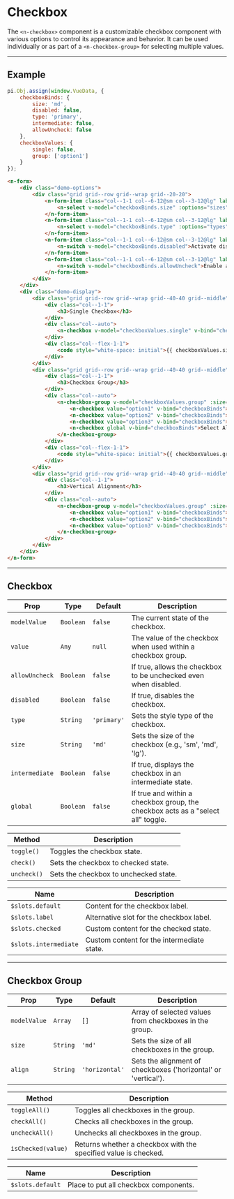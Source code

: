 # Checkbox

The `<n-checkbox>` component is a customizable checkbox component with various options to control its appearance and behavior. It can be used individually or as part of a `<n-checkbox-group>` for selecting multiple values.

<hr>

## Example

```js [demo]
pi.Obj.assign(window.VueData, {
    checkboxBinds: {
        size: 'md', 
        disabled: false, 
        type: 'primary', 
        intermediate: false,
        allowUncheck: false
    },
    checkboxValues: {
        single: false,
        group: ['option1']
    }
});
```

```html [demo]
<n-form>
    <div class="demo-options">
        <div class="grid grid--row grid--wrap grid--20-20">
            <n-form-item class="col--1-1 col--6-12@sm col--3-12@lg" label="Size">
                <n-select v-model="checkboxBinds.size" :options="sizes" />
            </n-form-item>
            <n-form-item class="col--1-1 col--6-12@sm col--3-12@lg" label="Type">
                <n-select v-model="checkboxBinds.type" :options="types" />
            </n-form-item>
            <n-form-item class="col--1-1 col--6-12@sm col--3-12@lg" label="Disabled">
                <n-switch v-model="checkboxBinds.disabled">Activate disable state</n-switch>
            </n-form-item>
            <n-form-item class="col--1-1 col--6-12@sm col--3-12@lg" label="AllowUncheck">
                <n-switch v-model="checkboxBinds.allowUncheck">Enable allowUncheck</n-switch>
            </n-form-item>
        </div>
    </div>
    <div class="demo-display">
        <div class="grid grid--row grid--wrap grid--40-40 grid--middle">
            <div class="col--1-1">
                <h3>Single Checkbox</h3>
            </div>
            <div class="col--auto">
                <n-checkbox v-model="checkboxValues.single" v-bind="checkboxBinds">Single checkbox option</n-checkbox>
            </div>
            <div class="col--flex-1-1">
                <code style="white-space: initial">{{ checkboxValues.single }}</code>
            </div>
        </div>
        <div class="grid grid--row grid--wrap grid--40-40 grid--middle">
            <div class="col--1-1">
                <h3>Checkbox Group</h3>
            </div>
            <div class="col--auto">
                <n-checkbox-group v-model="checkboxValues.group" :size="checkboxBinds.size">
                    <n-checkbox value="option1" v-bind="checkboxBinds">Option 1</n-checkbox>
                    <n-checkbox value="option2" v-bind="checkboxBinds">Option 2</n-checkbox>
                    <n-checkbox value="option3" v-bind="checkboxBinds">Option 3</n-checkbox>
                    <n-checkbox global v-bind="checkboxBinds">Select All</n-checkbox>
                </n-checkbox-group>
            </div>
            <div class="col--flex-1-1">
                <code style="white-space: initial">{{ checkboxValues.group }}</code>
            </div>
        </div>
        <div class="grid grid--row grid--wrap grid--40-40 grid--middle">
            <div class="col--1-1">
                <h3>Vertical Alignment</h3>
            </div>
            <div class="col--auto">
                <n-checkbox-group v-model="checkboxValues.group" :size="checkboxBinds.size" align="vertical">
                    <n-checkbox value="option1" v-bind="checkboxBinds">Option 1</n-checkbox>
                    <n-checkbox value="option2" v-bind="checkboxBinds">Option 2</n-checkbox>
                    <n-checkbox value="option3" v-bind="checkboxBinds">Option 3</n-checkbox>
                </n-checkbox-group>
            </div>
        </div>
    </div>
</n-form>
```

<hr>

## Checkbox

| **Prop**        | **Type**  | **Default** | **Description**                                                                              |
|-----------------|-----------|-------------|----------------------------------------------------------------------------------------------|
| `modelValue`    | `Boolean` | `false`     | The current state of the checkbox.                                                           |
| `value`         | `Any`     | `null`      | The value of the checkbox when used within a checkbox group.                                 |
| `allowUncheck`  | `Boolean` | `false`     | If true, allows the checkbox to be unchecked even when disabled.                             |
| `disabled`      | `Boolean` | `false`     | If true, disables the checkbox.                                                              |
| `type`          | `String`  | `'primary'` | Sets the style type of the checkbox.                                                         |
| `size`          | `String`  | `'md'`      | Sets the size of the checkbox (e.g., 'sm', 'md', 'lg').                                      |
| `intermediate`  | `Boolean` | `false`     | If true, displays the checkbox in an intermediate state.                                     |
| `global`        | `Boolean` | `false`     | If true and within a checkbox group, the checkbox acts as a "select all" toggle.             |


| **Method**    | **Description**                                       |
|---------------|-------------------------------------------------------|
| `toggle()`    | Toggles the checkbox state.                           |
| `check()`     | Sets the checkbox to checked state.                   |
| `uncheck()`   | Sets the checkbox to unchecked state.                 |


| **Name**              | **Description**                             |
|-----------------------|---------------------------------------------|
| `$slots.default`      | Content for the checkbox label.             |
| `$slots.label`        | Alternative slot for the checkbox label.    |
| `$slots.checked`      | Custom content for the checked state.       |
| `$slots.intermediate` | Custom content for the intermediate state.  |

<hr>

## Checkbox Group

| **Prop**     | **Type** | **Default**  | **Description**                                             |
|--------------|----------|--------------|-------------------------------------------------------------|
| `modelValue` | `Array`  | `[]`         | Array of selected values from checkboxes in the group.      |
| `size`       | `String` | `'md'`       | Sets the size of all checkboxes in the group.               |
| `align`      | `String` | `'horizontal'`| Sets the alignment of checkboxes ('horizontal' or 'vertical'). |

| **Method**    | **Description**                                                      |
|---------------|----------------------------------------------------------------------|
| `toggleAll()` | Toggles all checkboxes in the group.                                 |
| `checkAll()`  | Checks all checkboxes in the group.                                  |
| `uncheckAll()`| Unchecks all checkboxes in the group.                                |
| `isChecked(value)` | Returns whether a checkbox with the specified value is checked. |

| **Name**         | **Description**                             |
|------------------|---------------------------------------------|
| `$slots.default` | Place to put all checkbox components.       |